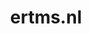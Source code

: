 ---
layout: post
title:  "ertms.nl"
internal_url:  "/dutchgov/ertms.nl.html"
subdomains_count: 3
all_subdomains_count: 3
urls_count: 3
ssl_rank: 0
http_rank: 56.666666666667
url_link: /data/ertms.nl/urls.txt
all_subdomains_link: /data/ertms.nl/all_subdomains.txt
subdomains_link: /data/ertms.nl/subdomains.txt
categories: dutchgov
---
